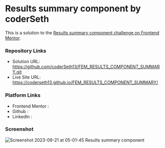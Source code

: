 # Results summary component by coderSeth

This is a solution to the [Results summary component challenge on Frontend Mentor](https://www.frontendmentor.io/challenges/results-summary-component-CE_K6s0maV).

### Repository Links
- Solution URL: https://github.com/coderSeth13/FEM_RESULTS_COMPONENT_SUMMARY.git
- Live Site URL: https://coderseth13.github.io/FEM_RESULTS_COMPONENT_SUMMARY/

### Platform Links
- Frontend Mentor :
- Github :
- LinkedIn : 

### Screenshot

![Screenshot 2023-09-21 at 05-01-45 Results summary component](https://github.com/coderSeth13/FEM_RESULTS_COMPONENT_SUMMARY/assets/145410639/c4cedc5b-99d5-4289-bde9-8cd7e57ecdf2)
